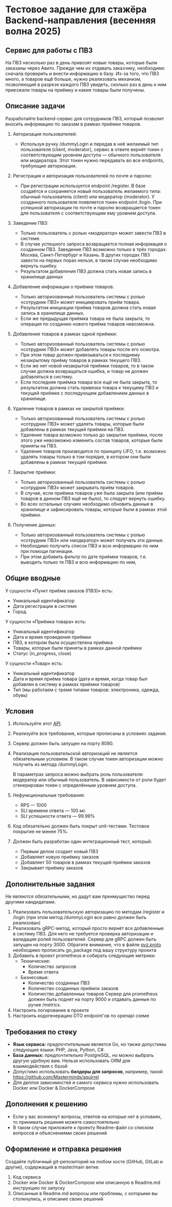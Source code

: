 # Тестовое задание для стажёра Backend-направления (весенняя волна 2025)

## Сервис для работы с ПВЗ

На ПВЗ несколько раз в день привозят новые товары, которые были заказаны через Авито. Прежде чем их отдавать заказчику, необходимо сначала проверить и внести информацию в базу. Из-за того, что ПВЗ много, а товаров ещё больше, нужно реализовать механизм, позволяющий в разрезе каждого ПВЗ увидеть, сколько раз в день к ним приезжали товары на приёмку и какие товары были получены.

## Описание задачи

Разработайте backend-сервис для сотрудников ПВЗ, который позволит вносить информацию по заказам в рамках приёмки товаров.

1. Авторизация пользователей:

   - Используя ручку /dummyLogin и передав в неё желаемый тип пользователя (client, moderator),
     сервис в ответе вернёт токен с соответствующим уровнем доступа — обычного пользователя или модератора.
     Этот токен нужно передавать во все endpoints, требующие авторизации.

2. Регистрация и авторизация пользователей по почте и паролю:

   - При регистрации используется endpoint /register.
     В базе создаётся и сохраняется новый пользователь желаемого типа: обычный пользователь (client) или модератор (moderator).
     У созданного пользователя появляется токен endpoint /login.
     При успешной авторизации по почте и паролю возвращается токен для пользователя с соответствующим ему уровнем доступа.

3. Заведение ПВЗ:

   - Только пользователь с ролью «модератор» может завести ПВЗ в системе.
   - В случае успешного запроса возвращается полная информация о созданном ПВЗ. Заведение ПВЗ возможно только в трёх городах: Москва, Санкт-Петербург и Казань. В других городах ПВЗ завести на первых порах нельзя, в таком случае необходимо вернуть ошибку.
   - Результатом добавления ПВЗ должна стать новая запись в хранилище данных

4. Добавление информации о приёмке товаров:

   - Только авторизованный пользователь системы с ролью «сотрудник ПВЗ» может инициировать приём товара.
   - Результатом инициации приёма товаров должна стать новая запись в хранилище данных.
   - Если же предыдущая приёмка товара не была закрыта, то операция по созданию нового приёма товаров невозможна.

5. Добавление товаров в рамках одной приёмки:

   - Только авторизованный пользователь системы с ролью «сотрудник ПВЗ» может добавлять товары после его осмотра.
   - При этом товар должен привязываться к последнему незакрытому приёму товаров в рамках текущего ПВЗ.
   - Если же нет новой незакрытой приёмки товаров, то в таком случае должна возвращаться ошибка, и товар не должен добавляться в систему.
   - Если последняя приёмка товара все ещё не была закрыта, то результатом должна стать привязка товара к текущему ПВЗ и текущей приёмке с последующем добавлением данных в хранилище.

6. Удаление товаров в рамках не закрытой приёмки:

   - Только авторизованный пользователь системы с ролью «сотрудник ПВЗ» может удалять товары, которые были добавлены
     в рамках текущей приёмки на ПВЗ.
   - Удаление товара возможно только до закрытия приёмки, после этого уже невозможно изменить состав товаров, которые
     были приняты на ПВЗ.
   - Удаление товаров производится по принципу LIFO, т.е. возможно удалять товары только в том порядке, в котором
     они были добавлены в рамках текущей приёмки.

7. Закрытие приёмки:

   - Только авторизованный пользователь системы с ролью «сотрудник ПВЗ» может закрывать приём товаров.
   - В случае, если приёмка товаров уже была закрыта (или приёма товаров в данном ПВЗ ещё не было),
     то следует вернуть ошибку.
   - Во всех остальных случаях необходимо обновить данные в хранилище и зафиксировать товары,
     которые были в рамках этой приёмки.

8. Получение данных:
   - Только авторизованный пользователь системы с ролью «сотрудник ПВЗ» или «модератор» может получать эти данные.
   - Необходимо получить список ПВЗ и всю информацию по ним при помощи пагинации.
   - При этом добавить фильтр по дате приёмки товаров, т.е. выводить только те ПВЗ и всю информацию по ним,

## Общие вводные

У сущности «Пункт приёма заказов (ПВЗ)» есть:

- Уникальный идентификатор
- Дата регистрации в системе
- Город

У сущности «Приёмка товара» есть:

- Уникальный идентификатор
- Дата и время проведения приёмки
- ПВЗ, в котором была осуществлена приёмка
- Товары, которые были приняты в рамках данной приёмки
- Статус (in_progress, close)

У сущности «Товар» есть:

- Уникальный идентификатор
- Дата и время приёма товара (дата и время, когда товар был добавлен в систему в рамках приёмки товаров)
- Тип (мы работаем с тремя типами товаров: электроника, одежда, обувь)

## Условия

1. Используйте этот [API](swagger.yaml).
2. Реализуйте все требования, которые прописаны в условиях задания.
3. Сервер должен быть запущен на порту 8080.
4. Реализация пользовательской авторизаций не является обязательным условием. В таком случае токен авторизации можно получить из метода /dummyLogin.

   В параметрах запроса можно выбрать роль пользователя: модератор или обычный пользователь.
   В зависимости от роли будет сгенерирован токен с определённым уровнем доступа.

5. Нефункциональные требования:
   - RPS — 1000
   - SLI времени ответа — 100 мс
   - SLI успешности ответа — 99.99%
6. Код обязательно должен быть покрыт unit-тестами. Тестовое покрытие не менее 75%.
7. Должен быть разработан один интеграционный тест, который:
   - Первым делом создает новый ПВЗ
   - Добавляет новую приёмку заказов
   - Добавляет 50 товаров в рамках текущей приёмки заказов
   - Закрывает приёмку заказов

## Дополнительные задания

Не являются обязательными, но дадут вам преимущество перед другими кандидатами.

1. Реализовать пользовательскую авторизацию по методам /register и /login
   (при этом метод /dummyLogin все равно должен быть реализован)
2. Реализовать gRPC-метод, который просто вернёт все добавленные в систему ПВЗ. Для него не
   требуется проверка авторизации и валидация ролей пользователей. Сервер для gRPC должен быть запущен на порту 3000.
   Обратите внимание, что в файле [pvz.proto](pvz.proto) необходимо прописать go_package под вашу структуру проекта
3. Добавить в проект prometheus и собирать следующие метрики:
   - Технические:
     - Количество запросов
     - Время ответа
   - Бизнесовые:
     - Количество созданных ПВЗ
     - Количество созданных приёмок заказов
     - Количество добавленных товаров
       Сервер для prometheus должен быть поднят на порту 9000 и отдавать данные по ручке /metrics.
4. Настроить логирование в проекте
5. Настроить кодогенерацию DTO endpoint'ов по openapi схеме

## Требования по стеку

- **Язык сервиса:** предпочтительным является Go, но также допустимы следующие языки: PHP, Java, Python, C#.
- **База данных:** предпочтительно PostgreSQL, но можно выбрать другую удобную вам. Нельзя использовать ORM для взаимодействия с базой
- Допустимо использовать **билдеры для запросов**, например, такой: https://github.com/Masterminds/squirrel
- Для деплоя зависимостей и самого сервиса нужно использовать Docker или Docker & DockerCompose

## Дополнения к решению

- Если у вас возникнут вопросы, ответов на которые нет в условиях, то принимать решения можете самостоятельно
- В таком случае приложите к проекту Readme-файл со списком вопросов и объяснениями своих решений

## Оформление и отправка решения

Создайте публичный git-репозиторий на любом хосте (GitHub, GitLab и другие), содержащий в master/main ветке:

1. Код сервиса
2. Docker или Docker & DockerCompose или описанную в Readme.md инструкцию по запуску
3. Описанные в Readme.md вопросы или проблемы, с которыми вы столкнулись, и описание своих решений
